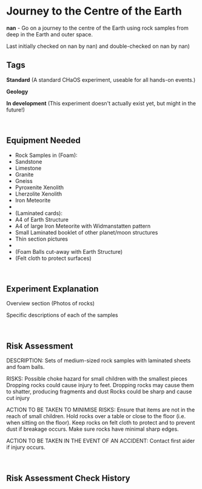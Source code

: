 # Journey to the Centre of the Earth

**nan** - Go on a journey to the centre of the Earth using rock samples from deep in the Earth and outer space.

Last initially checked on nan by nan) and double-checked on nan by nan)

## Tags
<!--- Start Tags (DO NOT REMOVE THIS COMMENT) --->

**Standard** (A standard CHaOS experiment, useable for all hands-on events.)

**Geology**

**In development** (This experiment doesn't actually exist yet, but might in the future!)
<!--- End Tags (DO NOT REMOVE THIS COMMENT) --->

<br/>

## Equipment Needed 
- Rock Samples in (Foam):
- Sandstone
- Limestone
- Granite
- Gneiss
- Pyroxenite Xenolith
- Lherzolite Xenolith
- Iron Meteorite
- 
- (Laminated cards):
- A4 of Earth Structure
- A4 of large Iron Meteorite with Widmanstatten pattern
- Small Laminated booklet of other planet/moon structures
- Thin section pictures
- 
- (Foam Balls cut-away with Earth Structure)
- (Felt cloth to protect surfaces)

<br/>

## Experiment Explanation 

Overview section (Photos of rocks)

Specific descriptions of each of the samples

<br/>

## Risk Assessment

DESCRIPTION:
Sets of medium-sized rock samples with laminated sheets and foam balls.

RISKS:
Possible choke hazard for small children with the smallest pieces
Dropping rocks could cause injury to feet.
Dropping rocks may cause them to shatter, producing fragments and dust
Rocks could be sharp and cause cut injury

ACTION TO BE TAKEN TO MINIMISE RISKS:
Ensure that items are not in the reach of small children.
Hold rocks over a table or close to the floor (i.e. when sitting on the floor).
Keep rocks on felt cloth to protect and to prevent dust if breakage occurs.
Make sure rocks have minimal sharp edges.

ACTION TO BE TAKEN IN THE EVENT OF AN ACCIDENT:
Contact first aider if injury occurs.

<br/>

## Risk Assessment Check History 

